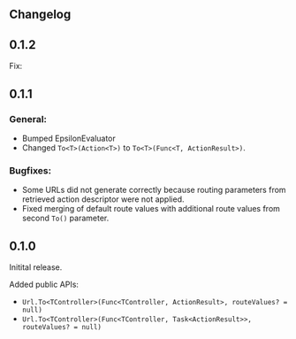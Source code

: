 ## Changelog

## 0.1.2

Fix:

## 0.1.1

### General:

- Bumped EpsilonEvaluator
- Changed `To<T>(Action<T>)` to `To<T>(Func<T, ActionResult>)`.

### Bugfixes:
- Some URLs did not generate correctly because routing parameters from retrieved action descriptor were not applied.
- Fixed merging of default route values with additional route values from second `To()` parameter.

## 0.1.0

Initital release.

Added public APIs:

* `Url.To<TController>(Func<TController, ActionResult>, routeValues? = null)`
* `Url.To<TController>(Func<TController, Task<ActionResult>>, routeValues? = null)`
